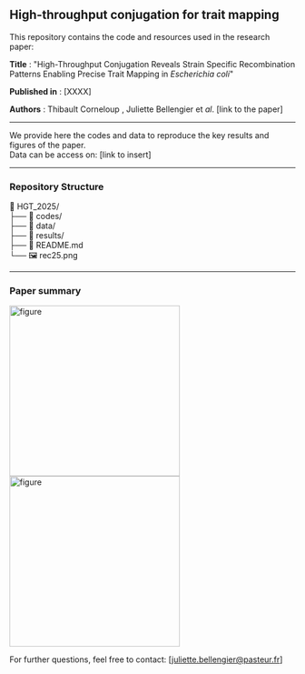 ## High-throughput conjugation for trait mapping

This repository contains the code and resources used in the research paper:

**Title** : "High-Throughput Conjugation Reveals Strain Specific Recombination Patterns Enabling Precise Trait Mapping in *Escherichia coli*"

**Published in** : [XXXX]

**Authors** : Thibault Corneloup , Juliette Bellengier et *al*. [link to the paper]  

___
We provide here the codes and data to reproduce the key results and figures of the paper.    
Data can be access on: 
[link to insert]
___

### **Repository Structure**  
📂 HGT_2025/  
├── 📂 codes/  
├── 📂 data/  
├── 📂 results/  
├── 📄 README.md  
└── 🖼️ rec25.png  
___

### **Paper summary**  

<img src="Figures/Raw_to_data_final1.png" alt="figure" width="300" />
<img src="Figures/Raw_to_data_final2.png" alt="figure" width="300" />


For further questions, feel free to contact: [juliette.bellengier@pasteur.fr]

